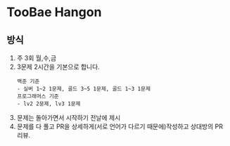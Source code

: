 # TooBae Hangon

## 방식

1. 주 3회 월,수,금
2. 3문제 2시간을 기본으로 합니다.
   ```
   백준 기준
   - 실버 1~2 1문제, 골드 3~5 1문제, 골드 1~3 1문제
   프로그래머스 기준
   - lv2 2문제, lv3 1문제
   ```
3. 문제는 돌아가면서 시작하기 전날에 제시
4. 문제를 다 풀고 PR을 상세하게(서로 언어가 다르기 때문에)작성하고 상대방의 PR 리뷰.
